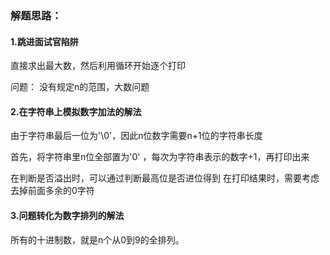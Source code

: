 ### 解题思路：
#### 1.跳进面试官陷阱
直接求出最大数，然后利用循环开始逐个打印

问题：
没有规定n的范围，大数问题

#### 2.在字符串上模拟数字加法的解法
由于字符串最后一位为'\0'，因此n位数字需要n+1位的字符串长度

首先，将字符串里n位全部置为'0'
，每次为字符串表示的数字+1，再打印出来

在判断是否溢出时，可以通过判断最高位是否进位得到
在打印结果时，需要考虑去掉前面多余的0字符

#### 3.问题转化为数字排列的解法
所有的十进制数，就是n个从0到9的全排列。